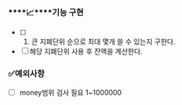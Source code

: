 ### ****📈****기능 구현

- [ ]  1. 큰 지폐단위 순으로 최대 몇개 쓸 수 있는지 구한다.
- [ ]  해당 지폐단위 사용 후 잔액을 계산한다.
### ✅예외사항

- [ ]  money범위 검사 필요 1~1000000